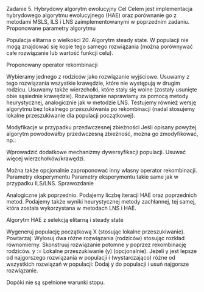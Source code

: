 Zadanie 5. Hybrydowy algorytm ewolucyjny
Cel
Celem jest implementacja hybrydowego algorytmu ewolucyjnego (HAE) oraz porównanie go z metodami MSLS, ILS i LNS zaimplementowanymi w poprzednim zadaniu.
Proponowane parametry algorytmu

Populacja elitarna o wielkości 20.
Algorytm steady state.
W populacji nie mogą znajdować się kopie tego samego rozwiązania (można porównywać całe rozwiązanie lub wartość funkcji celu).

Proponowany operator rekombinacji

Wybieramy jednego z rodziców jako rozwiązanie wyjściowe.
Usuwamy z tego rozwiązania wszystkie krawędzie, które nie występują w drugim rodzicu.
Usuwamy także wierzchołki, które stały się wolne (zostały usunięte obie sąsiednie krawędzie).
Rozwiązanie naprawiamy za pomocą metody heurystycznej, analogicznie jak w metodzie LNS.
Testujemy również wersję algorytmu bez lokalnego przeszukiwania po rekombinacji (nadal stosujemy lokalne przeszukiwanie dla populacji początkowej).

Modyfikacje w przypadku przedwczesnej zbieżności
Jeśli opisany powyżej algorytm powodowałby przedwczesną zbieżność, można go zmodyfikować, np.:

Wprowadzić dodatkowe mechanizmy dywersyfikacji populacji.
Usuwać więcej wierzchołków/krawędzi.

Można także opcjonalnie zaproponować inny własny operator rekombinacji.
Parametry eksperymentu
Parametry eksperymentu takie same jak w przypadku ILS/LNS.
Sprawozdanie

Analogiczne jak poprzednio.
Podajemy liczbę iteracji HAE oraz poprzednich metod.
Podajemy także wyniki heurystycznej metody zachłannej, tej samej, która została wykorzystana w metodach LNS i HAE.

Algorytm HAE z selekcją elitarną i steady state

Wygeneruj populację początkową X (stosując lokalne przeszukiwanie).
Powtarzaj:
Wylosuj dwa różne rozwiązania (rodziców) stosując rozkład równomierny.
Skonstruuj rozwiązanie potomne y poprzez rekombinację rodziców.
y := Lokalne przeszukiwanie (y) (opcjonalnie).
Jeżeli y jest lepsze od najgorszego rozwiązania w populacji i (wystarczająco) różne od wszystkich rozwiązań w populacji:
Dodaj y do populacji i usuń najgorsze rozwiązanie.




Dopóki nie są spełnione warunki stopu.

